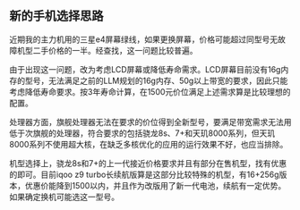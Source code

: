 ## 新的手机选择思路

近期我的主力机用的三星e4屏幕绿线，如果更换屏幕，价格可能超过同型号无故障机型二手价格的一半。经查找，这一问题比较普遍。

由于出现这一问题，改为考虑LCD屏幕或降低寿命需求。LCD屏幕目前没有16g内存的型号，无法满足之前的LLM规划的16g内存、50g以上带宽的要求，因此只能考虑降低寿命要求。按3年寿命计算，在1500元价位满足上述需求算是比较理想的配置。

处理器方面，旗舰处理器无法在要求的价位得到全新型号，要满足带宽需求无法用低于次旗舰的处理器，符合要求的包括骁龙8s、7+和天玑8000系列，但天玑8000系列不使用超大核，在缺乏多核优化的应用的运行效果不好，也应当排除。

机型选择上，骁龙8s和7+的上一代接近价格要求并且有部分在售机型，找有优惠的即可。目前iqoo z9 turbo长续航版算是这部分比较特殊的机型，有16+256g版本，优惠价能降到1500以内，并且作为改版用了新一代电池，续航有一定优势。如果确定换机可能选这一型号。
